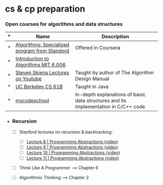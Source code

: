 # cs & cp preparation

### Open courses for algorithms and data structures

| * | Name | Description |
| --- | --- | --- |
| * | [Algorithms: Specialized program from Standord](https://www.coursera.org/specializations/algorithms) | Offered in Coursera |
| * | [Introduction to Algorithms MIT 6.006](https://ocw.mit.edu/courses/electrical-engineering-and-computer-science/6-006-introduction-to-algorithms-fall-2011/) | |
| * | [Steven Skiena Lectures on Youtube](https://www.youtube.com/watch?v=A2bFN3MyNDA&list=PLOtl7M3yp-DX32N0fVIyvn7ipWKNGmwpp) | Taught by author of The Algorithm Design Manual |
| * | [UC Berkeley CS 61B](https://inst.eecs.berkeley.edu/~cs61b/sp20/index.html) | Taught in Java |
| * | [mycodeschool](https://www.youtube.com/channel/UClEEsT7DkdVO_fkrBw0OTrA) | In-depth explanations of basic data structures and its implementation in C/C++ code |


- ### Recursion
    - [ ] Stanford lectures on recursion & backtracking:
        - [ ] [Lecture 8 | Programming Abstractions (video)](https://www.youtube.com/watch?v=gl3emqCuueQ&list=PLFE6E58F856038C69&index=8)
        - [ ] [Lecture 9 | Programming Abstractions (video)](https://www.youtube.com/watch?v=uFJhEPrbycQ&list=PLFE6E58F856038C69&index=9)
        - [ ] [Lecture 10 | Programming Abstractions (video)](https://www.youtube.com/watch?v=NdF1QDTRkck&index=10&list=PLFE6E58F856038C69)
        - [ ] [Lecture 11 | Programming Abstractions (video)](https://www.youtube.com/watch?v=p-gpaIGRCQI&list=PLFE6E58F856038C69&index=11)
    - [ ] Think Like A Programmer --> Chapter 6
    - [ ] Algorithmic Thinking --> Chapter 2

